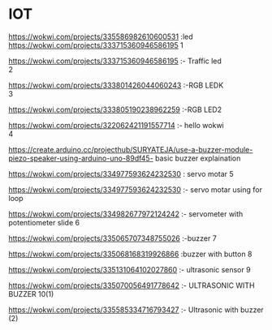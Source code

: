 # IOT

https://wokwi.com/projects/335586982610600531 :led
https://wokwi.com/projects/333715360946586195   1

https://wokwi.com/projects/333715360946586195 :- Traffic led<br> 2

https://wokwi.com/projects/333801426044060243  :-RGB LEDK<br> 3

https://wokwi.com/projects/333805190238962259  :-RGB LED2<br>

https://wokwi.com/projects/322062421191557714 :- hello wokwi<br>4

https://create.arduino.cc/projecthub/SURYATEJA/use-a-buzzer-module-piezo-speaker-using-arduino-uno-89df45- basic buzzer explaination<br>

https://wokwi.com/projects/334977593624232530 : servo motar 5

https://wokwi.com/projects/334977593624232530  :-    servo motar using for loop

https://wokwi.com/projects/334982677972124242  :- servometer with potentiometer slide 6

https://wokwi.com/projects/335065707348755026  :-buzzer 7

https://wokwi.com/projects/335068168319926866  :buzzer with button 8

https://wokwi.com/projects/335131064102027860 :- ultrasonic sensor 9

https://wokwi.com/projects/335070056491778642  :- ULTRASONIC WITH BUZZER 10(1)
 
https://wokwi.com/projects/335585334716793427   :- Ultrasonic with buzzer (2)

